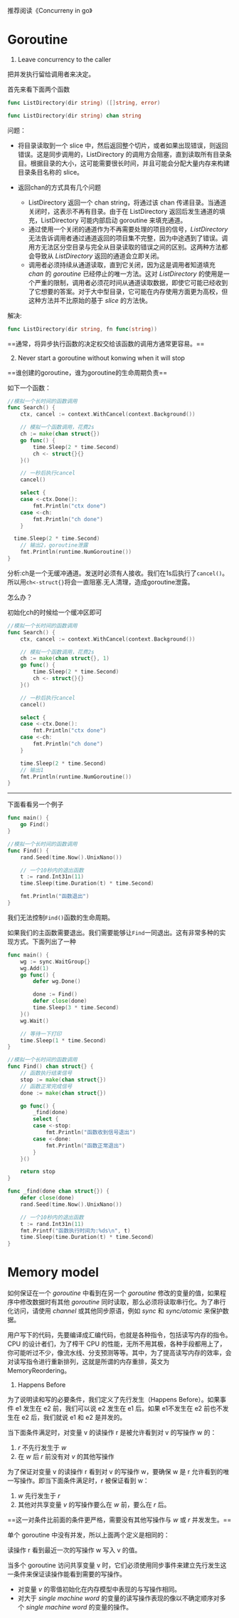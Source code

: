 推荐阅读《Concurreny in go》



# Goroutine

1. Leave concurrency to the caller

把并发执行留给调用者来决定。

首先来看下面两个函数

```go
func ListDirectory(dir string) ([]string, error)

func ListDirectory(dir string) chan string
```

问题：

+ 将目录读取到一个 slice 中，然后返回整个切片，或者如果出现错误，则返回错误。这是同步调用的，ListDirectory 的调用方会阻塞，直到读取所有目录条目。根据目录的大小，这可能需要很长时间，并且可能会分配大量内存来构建目录条目名称的 slice。

+ 返回chan的方式具有几个问题
  + ListDirectory 返回一个 chan string，将通过该 chan 传递目录。当通道关闭时，这表示不再有目录。由于在 ListDirectory 返回后发生通道的填充，ListDirectory 可能内部启动 goroutine 来填充通道。
  + 通过使用一个关闭的通道作为不再需要处理的项目的信号，*ListDirectory* 无法告诉调用者通过通道返回的项目集不完整，因为中途遇到了错误。调用方无法区分空目录与完全从目录读取的错误之间的区别。这两种方法都会导致从 *ListDirectory* 返回的通道会立即关闭。
  + 调用者必须持续从通道读取，直到它关闭，因为这是调用者知道填充 *chan* 的 *goroutine* 已经停止的唯一方法。这对 *ListDirectory* 的使用是一个严重的限制，调用者必须花时间从通道读取数据，即使它可能已经收到了它想要的答案。对于大中型目录，它可能在内存使用方面更为高校，但这种方法并不比原始的基于 *slice* 的方法快。

解决:

```go
func ListDirectory(dir string, fn func(string))
```

==通常，将异步执行函数的决定权交给该函数的调用方通常更容易。==

2. Never start a goroutine without konwing when it will stop

==谁创建的goroutine，谁为goroutine的生命周期负责==

如下一个函数：

```go
//模拟一个长时间的函数调用
func Search() {
	ctx, cancel := context.WithCancel(context.Background())

	// 模拟一个函数调用，花费2s
	ch := make(chan struct{})
	go func() {
		time.Sleep(2 * time.Second)
		ch <- struct{}{}
	}()

	// 一秒后执行cancel
	cancel()

	select {
	case <-ctx.Done():
		fmt.Println("ctx done")
	case <-ch:
		fmt.Println("ch done")
	}

  time.Sleep(2 * time.Second)
	// 输出2，goroutine泄露
	fmt.Println(runtime.NumGoroutine())
}
```

分析:ch是一个无缓冲通道。发送时必须有人接收。我们在1s后执行了`cancel()`。所以用`ch<-struct{}`将会一直阻塞.无人清理，造成goroutine泄露。

怎么办？

初始化ch的时候给一个缓冲区即可

```go
//模拟一个长时间的函数调用
func Search() {
	ctx, cancel := context.WithCancel(context.Background())

	// 模拟一个函数调用，花费2s
	ch := make(chan struct{}, 1)
	go func() {
		time.Sleep(2 * time.Second)
		ch <- struct{}{}
	}()

	// 一秒后执行cancel
	cancel()

	select {
	case <-ctx.Done():
		fmt.Println("ctx done")
	case <-ch:
		fmt.Println("ch done")
	}

	time.Sleep(2 * time.Second)
	// 输出1
	fmt.Println(runtime.NumGoroutine())
}
```

----

下面看看另一个例子

```go
func main() {
	go Find()
}

//模拟一个长时间的函数调用
func Find() {
	rand.Seed(time.Now().UnixNano())

	// 一个10秒内的退出函数
	t := rand.Int31n(11)
	time.Sleep(time.Duration(t) * time.Second)

	fmt.Println("函数退出")
}
```

我们无法控制`Find()`函数的生命周期。

如果我们的主函数需要退出。我们需要能够让`Find`一同退出。这有非常多种的实现方式。下面列出了一种

```go
func main() {
	wg := sync.WaitGroup{}
	wg.Add(1)
	go func() {
		defer wg.Done()

		done := Find()
		defer close(done)
		time.Sleep(3 * time.Second)
	}()
	wg.Wait()

	// 等待一下打印
	time.Sleep(1 * time.Second)
}

//模拟一个长时间的函数调用
func Find() chan struct{} {
	// 函数执行结束信号
	stop := make(chan struct{})
	// 函数正常完成信号
	done := make(chan struct{})

	go func() {
		_find(done)
		select {
		case <-stop:
			fmt.Println("函数收到信号退出")
		case <-done:
			fmt.Println("函数正常退出")
		}
	}()

	return stop
}

func _find(done chan struct{}) {
	defer close(done)
	rand.Seed(time.Now().UnixNano())

	// 一个10秒内的退出函数
	t := rand.Int31n(11)
	fmt.Printf("函数执行时间为:%ds\n", t)
	time.Sleep(time.Duration(t) * time.Second)
}
```

# Memory model

如何保证在一个 *goroutine* 中看到在另一个 *goroutine* 修改的变量的值，如果程序中修改数据时有其他 *goroutine* 同时读取，那么必须将读取串行化。为了串行化访问，请使用 *channel* 或其他同步原语，例如 *sync* 和 *sync/atomic* 来保护数据。

用户写下的代码，先要编译成汇编代码，也就是各种指令，包括读写内存的指令。CPU 的设计者们，为了榨干 CPU 的性能，无所不用其极，各种手段都用上了，你可能听过不少，像流水线、分支预测等等。其中，为了提高读写内存的效率，会对读写指令进行重新排列，这就是所谓的内存重排，英文为 MemoryReordering。

1. Happens Before

为了说明读和写的必要条件，我们定义了先行发生（Happens Before）。如果事件 e1 发生在 e2 前，我们可以说 e2 发生在 e1 后。如果 e1不发生在 e2 前也不发生在 e2 后，我们就说 e1 和 e2 是并发的。

当下面条件满足时，对变量 v 的读操作 r 是被允许看到对 v 的写操作 w 的：

1. *r* 不先行发生于 *w*
2. 在 *w* 后 *r* 前没有对 *v* 的其他写操作

为了保证对变量 v 的读操作 r 看到对 v 的写操作 w，要确保 w 是 r 允许看到的唯一写操作。即当下面条件满足时，r 被保证看到 w：

1. *w* 先行发生于 *r*
2. 其他对共享变量 *v* 的写操作要么在 *w* 前，要么在 *r* 后。

==这一对条件比前面的条件更严格，需要没有其他写操作与 *w* 或 *r* 并发发生。==

单个 goroutine 中没有并发，所以上面两个定义是相同的：

读操作 r 看到最近一次的写操作 w 写入 v 的值。

当多个 goroutine 访问共享变量 v 时，它们必须使用同步事件来建立先行发生这一条件来保证读操作能看到需要的写操作。 

- 对变量 *v* 的零值初始化在内存模型中表现的与写操作相同。
- 对大于 *single machine word* 的变量的读写操作表现的像以不确定顺序对多个 *single machine word* 的变量的操作。

